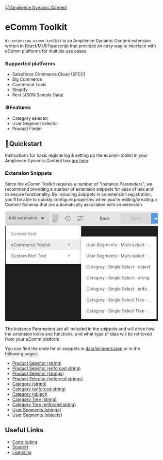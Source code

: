 [![Amplience Dynamic Content](media/header.png)](https://amplience.com/dynamic-content)

# eComm Toolkit

`dc-extension-ecomm-toolkit` is an Amplience Dynamic Content extension written in React/MUI/Typescript that provides an easy way to interface with eComm platforms for multiple use cases.

### Supported platforms

-   Salesforce Commerce Cloud (SFCC)
-   Big Commerce
-   Commerce Tools
-   Shopify
-   Rest (JSON Sample Data)

### ⚙️Features

-   Category selector
-   User Segment selector
-   Product Finder

## 🏁Quickstart

Instructions for basic registering & setting up the ecomm-toolkit in your Amplience Dynamic Content box [are here](./docs/extension.md).

### Extension Snippets

Since the eComm Toolkit requires a number of "Instance Parameters", we recommend providing a number of extension snippets for ease of use and to ensure functionality. By including Snippets in an extension registration, you'll be able to quickly configure properties when you're editing/creating a Content Schema that are automatically associated with an extension.

![Extension Snippets](media/ext-snipSelections.png)

The Instance Parameters are all included in the snippets and will drive how the extension looks and functions, and what type of data will be retrieved from your eComm platform.

You can find the code for all snippets in [data/snippets.json](./data/snippets.json) or in the following pages:

-   [Product Selector (string)](./docs/snippets/product-selector-string.md)
-   [Product Selector (enforced string)](./docs/snippets/product-selector-enforced-string.md)
-   [Product Selector (strings)](./docs/snippets/product-selector-strings.md)
-   [Product Selector (enforced strings)](./docs/snippets/product-selector-enforced-strings.md)
-   [Category (string)](./docs/snippets/category-string.md)
-   [Category (enforced string)](./docs/snippets/category-enforced-string.md)
-   [Category (object)](./docs/snippets/category-object.md)
-   [Category Tree (string)](./docs/snippets/category-tree-string.md)
-   [Category Tree (enforced string)](./docs/snippets/category-tree-enforced-string.md)
-   [User Segments (strings)](./docs/snippets/user-segments-strings.md)
-   [User Segments (objects)](./docs/snippets/user-segments-objects)

## Useful Links

-   [Contributing](./CONTRIBUTING.md)
-   [Support](./support.md)
-   [Licensing](./LICENSE)
